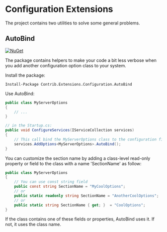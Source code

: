 # Configuration Extensions

The project contains two utilities to solve some general problems.

## AutoBind

[![NuGet](https://img.shields.io/nuget/v/Contrib.Extensions.Configuration.AutoBind.svg)](https://www.nuget.org/packages/Contrib.Extensions.Configuration.AutoBind)

The package contains helpers to make your code a bit less verbose when you add another configuration option class to your system. 

Install the package:

```
Install-Package Contrib.Extensions.Configuration.AutoBind
```

Use AutoBind:

```csharp
public class MyServerOptions
{
    // ...
}

// in the Startup.cs:
public void ConfigureServices(IServiceCollection services)
{
    // This call bind the MyServerOptions class to the configuration file section with the 'MyServerOptions' name
    services.AddOptions<MyServerOptions>.AutoBind();
}
```

You can customize the section name by adding a class-level read-only property or field to the class with a name 'SectionName' as follow:

```csharp
public class MyServerOptions
{
    // You can use const string field
    public const string SectionName = "MyCoolOptions";
    // or 
    public static readonly string SectionName = "AnotherCoolOptions";
    // or
    public static string SectionName { get; }  = "CoolOptions";
}
```

If the class contains one of these fields or properties, AutoBind uses it. If not,  it uses the class name.
